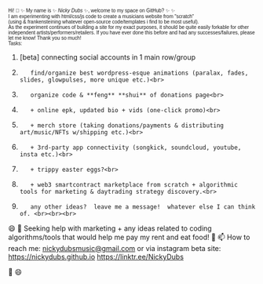 <span style="font-size:10px; font-family:arial;">Hi! 👋 ✨
My name is ✨ _Nicky Dubs_ ✨, welcome to my space on GitHub?  ✨ ✨
  <br>
I am experimenting with html/css/js code to create a musicians website from "scratch"
  <br> 
(using & frankensteining whatever open-source code/templates i find to be most useful). 
  <br>
As the experiment continues of building a site for my exact purposes, it should be quite easily forkable for other independent artists/performers/retailers. 
If you have ever done this before and had any successes/failures, please let me know!  Thank you so much! 
<br>
Tasks:
1. [beta] connecting social accounts in 1 main row/group<br>
2.        find/organize best wordpress-esque animations (paralax, fades, slides, glowpulses, more unique etc.)<br>
3.        organize code & **feng** **shui** of donations page<br>
4.        + online epk, updated bio + vids (one-click promo)<br>
5.        + merch store (taking donations/payments & distributing art/music/NFTs w/shipping etc.)<br>
6.        + 3rd-party app connectivity (songkick, soundcloud, youtube, insta etc.)<br>
7.        + trippy easter eggs?<br>
8.        + web3 smartcontract marketplace from scratch + algorithmic tools for marketing & daytrading strategy discovery.<br>
9.        any other ideas?  leave me a message!  whatever else I can think of. <br><br><br>
  
😄 🤔 Seeking help with marketing + any ideas related to coding algorithms/tools that would help me pay my rent and eat food!
💬 📫 How to reach me: nickydubsmusic@gmail.com or via instagram
beta site: https://nickydubs.github.io 
https://linktr.ee/NickyDubs

<!-- ⚡⚡⚡⚡⚡⚡⚡⚡⚡ Fun fact: farts & penises are the best  ⚡⚡⚡⚡⚡
**nickydubs/nickydubs** is a ✨ _special_ ✨ repository because its `README.md` (this file) appears on your GitHub profile.
Here are some ideas to get you started:
-->
👯
😄 
<!---->
